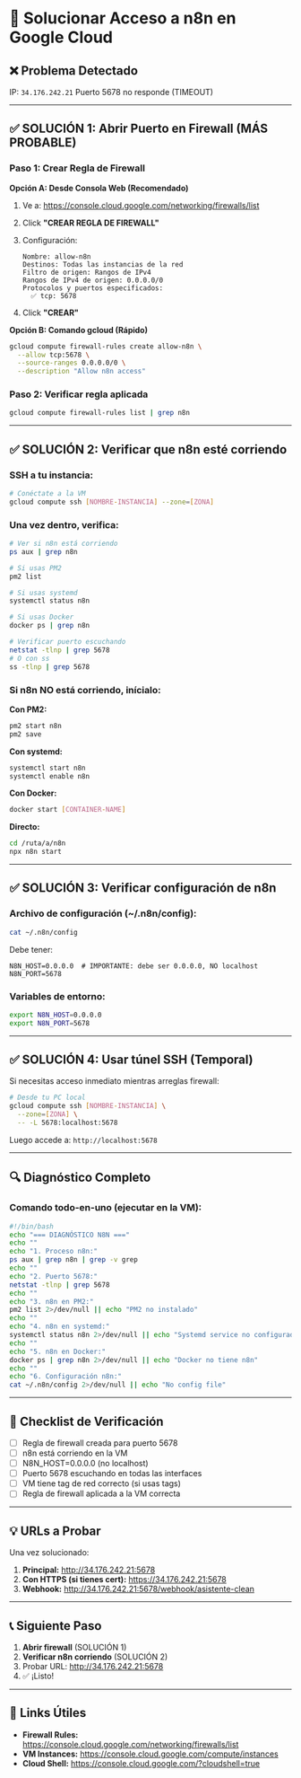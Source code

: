# 🔧 Solucionar Acceso a n8n en Google Cloud

## ❌ Problema Detectado
IP: `34.176.242.21`
Puerto 5678 no responde (TIMEOUT)

---

## ✅ SOLUCIÓN 1: Abrir Puerto en Firewall (MÁS PROBABLE)

### Paso 1: Crear Regla de Firewall

**Opción A: Desde Consola Web (Recomendado)**

1. Ve a: https://console.cloud.google.com/networking/firewalls/list

2. Click **"CREAR REGLA DE FIREWALL"**

3. Configuración:
   ```
   Nombre: allow-n8n
   Destinos: Todas las instancias de la red
   Filtro de origen: Rangos de IPv4
   Rangos de IPv4 de origen: 0.0.0.0/0
   Protocolos y puertos especificados:
     ✅ tcp: 5678
   ```

4. Click **"CREAR"**

**Opción B: Comando gcloud (Rápido)**

```bash
gcloud compute firewall-rules create allow-n8n \
  --allow tcp:5678 \
  --source-ranges 0.0.0.0/0 \
  --description "Allow n8n access"
```

### Paso 2: Verificar regla aplicada

```bash
gcloud compute firewall-rules list | grep n8n
```

---

## ✅ SOLUCIÓN 2: Verificar que n8n esté corriendo

### SSH a tu instancia:

```bash
# Conéctate a la VM
gcloud compute ssh [NOMBRE-INSTANCIA] --zone=[ZONA]
```

### Una vez dentro, verifica:

```bash
# Ver si n8n está corriendo
ps aux | grep n8n

# Si usas PM2
pm2 list

# Si usas systemd
systemctl status n8n

# Si usas Docker
docker ps | grep n8n

# Verificar puerto escuchando
netstat -tlnp | grep 5678
# O con ss
ss -tlnp | grep 5678
```

### Si n8n NO está corriendo, inícialo:

**Con PM2:**
```bash
pm2 start n8n
pm2 save
```

**Con systemd:**
```bash
systemctl start n8n
systemctl enable n8n
```

**Con Docker:**
```bash
docker start [CONTAINER-NAME]
```

**Directo:**
```bash
cd /ruta/a/n8n
npx n8n start
```

---

## ✅ SOLUCIÓN 3: Verificar configuración de n8n

### Archivo de configuración (~/.n8n/config):

```bash
cat ~/.n8n/config
```

Debe tener:
```
N8N_HOST=0.0.0.0  # IMPORTANTE: debe ser 0.0.0.0, NO localhost
N8N_PORT=5678
```

### Variables de entorno:

```bash
export N8N_HOST=0.0.0.0
export N8N_PORT=5678
```

---

## ✅ SOLUCIÓN 4: Usar túnel SSH (Temporal)

Si necesitas acceso inmediato mientras arreglas firewall:

```bash
# Desde tu PC local
gcloud compute ssh [NOMBRE-INSTANCIA] \
  --zone=[ZONA] \
  -- -L 5678:localhost:5678
```

Luego accede a: `http://localhost:5678`

---

## 🔍 Diagnóstico Completo

### Comando todo-en-uno (ejecutar en la VM):

```bash
#!/bin/bash
echo "=== DIAGNÓSTICO N8N ==="
echo ""
echo "1. Proceso n8n:"
ps aux | grep n8n | grep -v grep
echo ""
echo "2. Puerto 5678:"
netstat -tlnp | grep 5678
echo ""
echo "3. n8n en PM2:"
pm2 list 2>/dev/null || echo "PM2 no instalado"
echo ""
echo "4. n8n en systemd:"
systemctl status n8n 2>/dev/null || echo "Systemd service no configurado"
echo ""
echo "5. n8n en Docker:"
docker ps | grep n8n 2>/dev/null || echo "Docker no tiene n8n"
echo ""
echo "6. Configuración n8n:"
cat ~/.n8n/config 2>/dev/null || echo "No config file"
```

---

## 🚀 Checklist de Verificación

- [ ] Regla de firewall creada para puerto 5678
- [ ] n8n está corriendo en la VM
- [ ] N8N_HOST=0.0.0.0 (no localhost)
- [ ] Puerto 5678 escuchando en todas las interfaces
- [ ] VM tiene tag de red correcto (si usas tags)
- [ ] Regla de firewall aplicada a la VM correcta

---

## 💡 URLs a Probar

Una vez solucionado:

1. **Principal:** http://34.176.242.21:5678
2. **Con HTTPS (si tienes cert):** https://34.176.242.21:5678
3. **Webhook:** http://34.176.242.21:5678/webhook/asistente-clean

---

## 📞 Siguiente Paso

1. **Abrir firewall** (SOLUCIÓN 1)
2. **Verificar n8n corriendo** (SOLUCIÓN 2)
3. Probar URL: http://34.176.242.21:5678
4. ✅ ¡Listo!

---

## 🔗 Links Útiles

- **Firewall Rules:** https://console.cloud.google.com/networking/firewalls/list
- **VM Instances:** https://console.cloud.google.com/compute/instances
- **Cloud Shell:** https://console.cloud.google.com/?cloudshell=true
